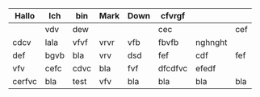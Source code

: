 | Hallo  | Ich  | bin  | Mark | Down | cfvrgf  |         |     |
| ------ | ---- | ---- | ---- | ---- | ------- | ------- | --- |
|        | vdv  | dew  |      |      | cec     |         | cef |
| cdcv   | lala | vfvf | vrvr | vfb  | fbvfb   | nghnght |     |
| def    | bgvb | bla  | vrv  | dsd  | fef     | cdf     | fef |
| vfv    | cefc | cdvc | bla  | fvf  | dfcdfvc | efedf   |     |
| cerfvc | bla  | test | vfv  | bla  | bla     | bla     | bla |
